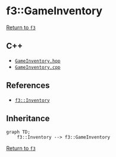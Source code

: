 # f3::GameInventory

[Return to `f3`](/docs/f3.md)

## C++

- [`GameInventory.hpp`](/src/f3/GameInventory.hpp)
- [`GameInventory.cpp`](/src/f3/GameInventory.cpp)

## References

- [`f3::Inventory`](/docs/f3/Inventory.md)

## Inheritance

```mermaid
graph TD;
    f3::Inventory --> f3::GameInventory
```

[Return to `f3`](/docs/f3.md)
